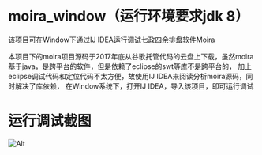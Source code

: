# moira_window（运行环境要求jdk 8）
该项目可在Window下通过IJ IDEA运行调试七政四余排盘软件Moira


本项目下的moira项目源码于2017年底从谷歌托管代码的云盘上下载，虽然moira基于java，是跨平台的软件，但是依赖了eclipse的swt等库不是跨平台的，
加上eclipse调试代码和定位代码不太方便，故使用IJ IDEA来阅读分析moira源码，同时解决了库依赖，
在Window系统下，打开IJ IDEA，导入该项目，即可运行调试



# 运行调试截图
![Alt](https://raw.githubusercontent.com/xdhuangsidi/moira_window/master/screenshot.png)

